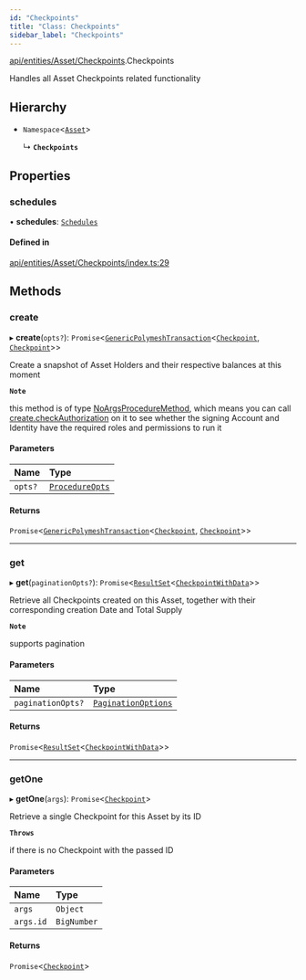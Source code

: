 ```yaml
---
id: "Checkpoints"
title: "Class: Checkpoints"
sidebar_label: "Checkpoints"
---
```


[api/entities/Asset/Checkpoints](../../../../../modules/API/Entities/Asset/Checkpoints/Checkpoints.md).Checkpoints

Handles all Asset Checkpoints related functionality

## Hierarchy

- `Namespace`<[`Asset`](../Asset.md)\>

  ↳ **`Checkpoints`**

## Properties

### schedules

• **schedules**: [`Schedules`](Schedules/Schedules.md)

#### Defined in

[api/entities/Asset/Checkpoints/index.ts:29](https://github.com/PolymeshAssociation/polymesh-sdk/blob/95e180d2/src/api/entities/Asset/Checkpoints/index.ts#L29)

## Methods

### create

▸ **create**(`opts?`): `Promise`<[`GenericPolymeshTransaction`](../../../../../modules/Types/Types.md#genericpolymeshtransaction)<[`Checkpoint`](../../Checkpoint/Checkpoint.md), [`Checkpoint`](../../Checkpoint/Checkpoint.md)\>\>

Create a snapshot of Asset Holders and their respective balances at this moment

**`Note`**

 this method is of type [NoArgsProcedureMethod](../../../../../interfaces/Types/NoArgsProcedureMethod/NoArgsProcedureMethod.md), which means you can call [create.checkAuthorization](../../../../../interfaces/Types/NoArgsProcedureMethod/NoArgsProcedureMethod.md#checkauthorization)
  on it to see whether the signing Account and Identity have the required roles and permissions to run it

#### Parameters

| Name | Type |
| :------ | :------ |
| `opts?` | [`ProcedureOpts`](../../../../../interfaces/Types/ProcedureOpts/ProcedureOpts.md) |

#### Returns

`Promise`<[`GenericPolymeshTransaction`](../../../../../modules/Types/Types.md#genericpolymeshtransaction)<[`Checkpoint`](../../Checkpoint/Checkpoint.md), [`Checkpoint`](../../Checkpoint/Checkpoint.md)\>\>

___

### get

▸ **get**(`paginationOpts?`): `Promise`<[`ResultSet`](../../../../../interfaces/Types/ResultSet/ResultSet.md)<[`CheckpointWithData`](../../../../../interfaces/Types/CheckpointWithData/CheckpointWithData.md)\>\>

Retrieve all Checkpoints created on this Asset, together with their corresponding creation Date and Total Supply

**`Note`**

 supports pagination

#### Parameters

| Name | Type |
| :------ | :------ |
| `paginationOpts?` | [`PaginationOptions`](../../../../../interfaces/Types/PaginationOptions/PaginationOptions.md) |

#### Returns

`Promise`<[`ResultSet`](../../../../../interfaces/Types/ResultSet/ResultSet.md)<[`CheckpointWithData`](../../../../../interfaces/Types/CheckpointWithData/CheckpointWithData.md)\>\>

___

### getOne

▸ **getOne**(`args`): `Promise`<[`Checkpoint`](../../Checkpoint/Checkpoint.md)\>

Retrieve a single Checkpoint for this Asset by its ID

**`Throws`**

 if there is no Checkpoint with the passed ID

#### Parameters

| Name | Type |
| :------ | :------ |
| `args` | `Object` |
| `args.id` | `BigNumber` |

#### Returns

`Promise`<[`Checkpoint`](../../Checkpoint/Checkpoint.md)\>
